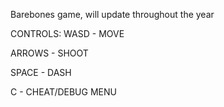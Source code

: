 Barebones game, will update throughout the year

CONTROLS: 
WASD - MOVE

ARROWS - SHOOT

SPACE - DASH

C - CHEAT/DEBUG MENU
